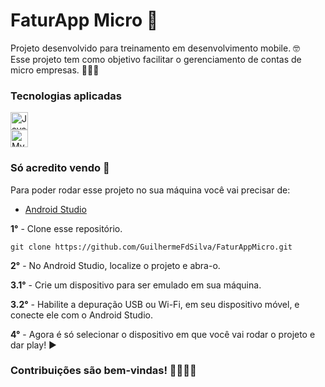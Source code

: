 # FaturApp Micro 🤖

Projeto desenvolvido para treinamento em desenvolvimento mobile. 🤓<br>
Esse projeto tem como objetivo facilitar o gerenciamento de contas de micro empresas. 👨🏽‍🏫

### Tecnologias aplicadas

<a href="https://docs.oracle.com/en/java/">
  <img src="https://guilhermefdsilva.github.io/read-db-myPortfolio/sticks/stick-java.svg" alt="Java" height="28px">
</a>
<br>
<a href="https://dev.mysql.com/doc/">
  <img src="https://guilhermefdsilva.github.io/read-db-myPortfolio/sticks/stick-mysql.svg" alt="MySQL" height="28px">
</a>

### Só acredito vendo 👀

Para poder rodar esse projeto no sua máquina você vai precisar de:

- [Android Studio](https://developer.android.com/studio?hl=pt-br)

**1°** - Clone esse repositório.
```
git clone https://github.com/GuilhermeFdSilva/FaturAppMicro.git
```

**2°** - No Android Studio, localize o projeto e abra-o.

**3.1°** - Crie um dispositivo para ser emulado em sua máquina.

**3.2°** - Habilite a depuração USB ou Wi-Fi, em seu dispositivo móvel, e conecte ele com o Android Studio.

**4°** - Agora é só selecionar o dispositivo em que você vai rodar o projeto e dar play! ▶️
 
 ### Contribuições são bem-vindas! 🫱🏽‍🫲🏾
